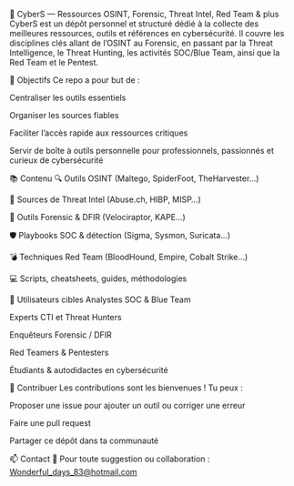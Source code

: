 🧠 CyberS — Ressources OSINT, Forensic, Threat Intel, Red Team & plus
CyberS est un dépôt personnel et structuré dédié à la collecte des meilleures ressources, outils et références en cybersécurité. Il couvre les disciplines clés allant de l’OSINT au Forensic, en passant par la Threat Intelligence, le Threat Hunting, les activités SOC/Blue Team, ainsi que la Red Team et le Pentest.

🎯 Objectifs
Ce repo a pour but de :

Centraliser les outils essentiels

Organiser les sources fiables

Faciliter l’accès rapide aux ressources critiques

Servir de boîte à outils personnelle pour professionnels, passionnés et curieux de cybersécurité


📚 Contenu
🔍 Outils OSINT (Maltego, SpiderFoot, TheHarvester…)

📁 Sources de Threat Intel (Abuse.ch, HIBP, MISP…)

🧪 Outils Forensic & DFIR (Velociraptor, KAPE…)

🛡️ Playbooks SOC & détection (Sigma, Sysmon, Suricata…)

💣 Techniques Red Team (BloodHound, Empire, Cobalt Strike…)

💻 Scripts, cheatsheets, guides, méthodologies

🤖 Utilisateurs cibles
Analystes SOC & Blue Team

Experts CTI et Threat Hunters

Enquêteurs Forensic / DFIR

Red Teamers & Pentesters

Étudiants & autodidactes en cybersécurité

🧩 Contribuer
Les contributions sont les bienvenues !
Tu peux :

Proposer une issue pour ajouter un outil ou corriger une erreur

Faire une pull request

Partager ce dépôt dans ta communauté

📫 Contact
💌 Pour toute suggestion ou collaboration : Wonderful_days_83@hotmail.com

